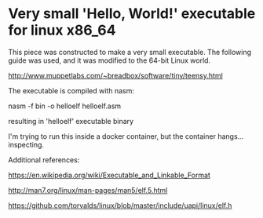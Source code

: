 # Very small 'Hello, World!' executable for linux x86_64

This piece was constructed to make a very small executable.
The following guide was used, and it was modified to the 64-bit Linux world.

http://www.muppetlabs.com/~breadbox/software/tiny/teensy.html

The executable is compiled with nasm:

nasm -f bin -o helloelf helloelf.asm

resulting in 'helloelf' executable binary

I'm trying to run this inside a docker container, but the container hangs... inspecting.

Additional references:

https://en.wikipedia.org/wiki/Executable_and_Linkable_Format

http://man7.org/linux/man-pages/man5/elf.5.html

https://github.com/torvalds/linux/blob/master/include/uapi/linux/elf.h

